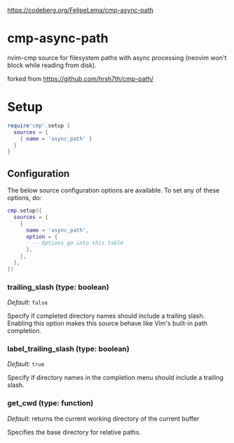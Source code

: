 https://codeberg.org/FelipeLema/cmp-async-path

# cmp-async-path

nvim-cmp source for filesystem paths with async processing (neovim won't block while reading from disk).

forked from https://github.com/hrsh7th/cmp-path/

# Setup

```lua
require'cmp'.setup {
  sources = {
    { name = 'async_path' }
  }
}
```


## Configuration

The below source configuration options are available. To set any of these options, do:

```lua
cmp.setup({
  sources = {
    {
      name = 'async_path',
      option = {
        -- Options go into this table
      },
    },
  },
})
```


### trailing_slash (type: boolean)

_Default:_ `false`

Specify if completed directory names should include a trailing slash. Enabling this option makes this source behave like Vim's built-in path completion.

### label_trailing_slash (type: boolean)

_Default:_ `true`

Specify if directory names in the completion menu should include a trailing slash.

### get_cwd (type: function)

_Default:_ returns the current working directory of the current buffer

Specifies the base directory for relative paths.
